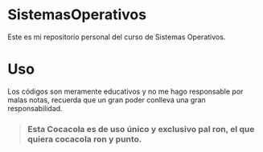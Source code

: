 # SistemasOperativos
Este es mi repositorio personal del curso de Sistemas Operativos.



<h1> Uso </h1>
Los códigos son meramente educativos y no me hago responsable por malas notas, recuerda que un gran poder conlleva una gran responsabilidad.

<blockquote>
   <h3>Esta Cocacola es de uso único y exclusivo pal ron, el que quiera cocacola ron y punto.</h3>
</blockquote>
